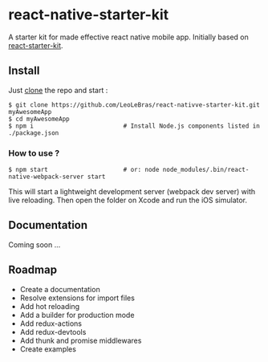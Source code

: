 # react-native-starter-kit
A starter kit for made effective react native mobile app. Initially based on
[react-starter-kit](https://github.com/LeoLeBras/react-starter-kit.git).

## Install

Just [clone](github-windows://openRepo/https://github.com/LeoLeBras/react-native-starter-kit.git) the repo
and start :

```shell
$ git clone https://github.com/LeoLeBras/react-nativve-starter-kit.git myAwesomeApp
$ cd myAwesomeApp
$ npm i                         # Install Node.js components listed in ./package.json
```

### How to use ?

```shell
$ npm start                     # or: node node_modules/.bin/react-native-webpack-server start
```

This will start a lightweight development server (webpack dev server) with live reloading.
Then open the folder on Xcode and run the iOS simulator.

## Documentation
Coming soon ...

## Roadmap
* Create a documentation
* Resolve extensions for import files
* Add hot reloading
* Add a builder for production mode
* Add redux-actions
* Add redux-devtools
* Add thunk and promise middlewares
* Create examples
